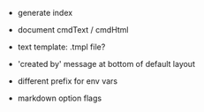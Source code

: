 - generate index
- document cmdText / cmdHtml
- text template: .tmpl file?

- 'created by' message at bottom of default layout
- different prefix for env vars

- markdown option flags
